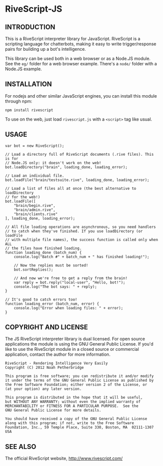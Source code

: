 RiveScript-JS
=============

INTRODUCTION
------------

This is a RiveScript interpreter library for JavaScript.
RiveScript is a scripting language for chatterbots, making it
easy to write trigger/response pairs for building up a bot's
intelligence.

This library can be used both in a web browser or as a Node.JS
module. See the `eg/` folder for a web browser example. There's
a `node/` folder with a Node.JS example.

INSTALLATION
------------

For nodejs and other similar JavaScript engines, you can install this module
through npm:

	npm install rivescript

To use on the web, just load `rivescript.js` with a `<script>` tag like usual.

USAGE
-----

	var bot = new RiveScript();

	// Load a directory full of RiveScript documents (.rive files). This is for
	// Node.JS only: it doesn't work on the web!
	bot.loadDirectory("brain", loading_done, loading_error);

	// Load an individual file.
	bot.loadFile("brain/testsuite.rive", loading_done, loading_error);

	// Load a list of files all at once (the best alternative to loadDirectory
	// for the web!)
	bot.loadFile([
		"brain/begin.rive",
		"brain/admin.rive",
		"brain/clients.rive"
	], loading_done, loading_error);

	// All file loading operations are asynchronous, so you need handlers
	// to catch when they've finished. If you use loadDirectory (or loadFile
	// with multiple file names), the success function is called only when ALL
	// the files have finished loading.
	function loading_done (batch_num) {
		console.log("Batch #" + batch_num + " has finished loading!");

		// Now the replies must be sorted!
		bot.sortReplies();

		// And now we're free to get a reply from the brain!
		var reply = bot.reply("local-user", "Hello, bot!");
		console.log("The bot says: " + reply);
	}

	// It's good to catch errors too!
	function loading_error (batch_num, error) {
		console.log("Error when loading files: " + error);
	}

COPYRIGHT AND LICENSE
---------------------

The JS RiveScript interpreter library is dual licensed. For open
source applications the module is using the GNU General Public License. If
you'd like to use the RiveScript module in a closed source or commercial
application, contact the author for more information.

	RiveScript - Rendering Intelligence Very Easily
	Copyright (C) 2012 Noah Petherbridge

	This program is free software; you can redistribute it and/or modify
	it under the terms of the GNU General Public License as published by
	the Free Software Foundation; either version 2 of the License, or
	(at your option) any later version.

	This program is distributed in the hope that it will be useful,
	but WITHOUT ANY WARRANTY; without even the implied warranty of
	MERCHANTABILITY or FITNESS FOR A PARTICULAR PURPOSE.  See the
	GNU General Public License for more details.

	You should have received a copy of the GNU General Public License
	along with this program; if not, write to the Free Software
	Foundation, Inc., 59 Temple Place, Suite 330, Boston, MA  02111-1307  USA

SEE ALSO
--------

The official RiveScript website, http://www.rivescript.com/
